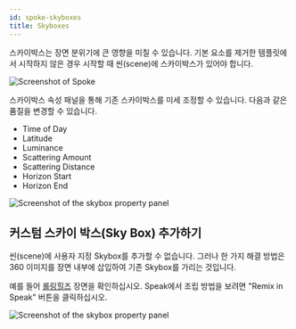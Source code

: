 ```yaml
---
id: spoke-skyboxes
title: Skyboxes
---
```


스카이박스는 장면 분위기에 큰 영향을 미칠 수 있습니다. 기본 요소를 제거한 템플릿에서 시작하지 않은 경우 시작할 때 씬(scene)에 스카이박스가 있어야 합니다.

![Screenshot of Spoke](../website/static/img/spoke-skybox.png)

스카이박스 속성 패널을 통해 기존 스카이박스를 미세 조정할 수 있습니다. 다음과 같은 품질을 변경할 수 있습니다.

* Time of Day
* Latitude
* Luminance
* Scattering Amount
* Scattering Distance
* Horizon Start
* Horizon End


![Screenshot of the skybox property panel](../website/static/img/spoke-skybox-properties.png)

## 커스텀 스카이 박스(Sky Box) 추가하기 

씬(scene)에 사용자 지정 Skybox를 추가할 수 없습니다. 그러나 한 가지 해결 방법은 360 이미지를 장면 내부에 삽입하여 기존 Skybox를 가리는 것입니다.

예를 들어 [롤링힐즈](https://hubs.mozilla.com/scenes/iu2htZZ/rolling-hills) 장면을 확인하십시오. Speak에서 조립 방법을 보려면 "Remix in Speak" 버튼을 클릭하십시오.

![Screenshot of the skybox property panel](../website/static/img/spoke-skybox-360.png)